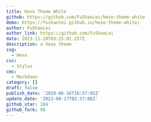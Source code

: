 ```yaml
---
title: Hexo Theme White
github: https://github.com/FuShaoLei/hexo-theme-white
demo: https://fushaolei.github.io/hexo-theme-white/
author: FuShaoLei
author_link: https://github.com/FuShaoLei
date: 2023-11-28T03:25:01.257Z
description: a hexo theme
ssg:
  - Hexo
css:
  - Stylus
cms:
  - Markdown
category: []
draft: false
publish_date: '2020-06-16T16:57:05Z'
update_date: '2023-08-17T02:37:06Z'
github_star: 184
github_fork: 98
---
```

